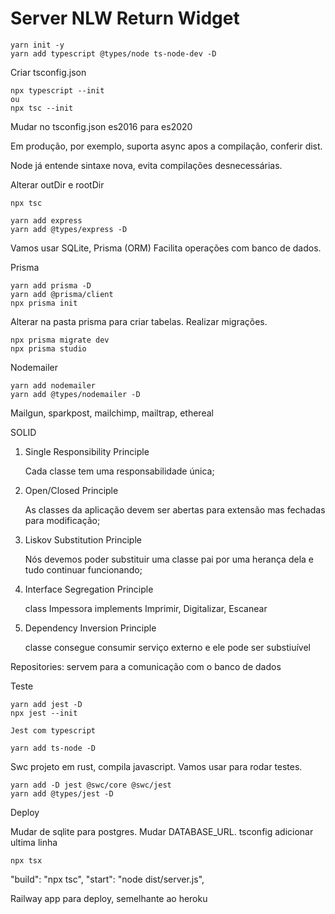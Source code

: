 # Server NLW Return Widget

```console
yarn init -y
yarn add typescript @types/node ts-node-dev -D
```

Criar tsconfig.json

```console
npx typescript --init
ou
npx tsc --init
```

Mudar no tsconfig.json
es2016 para es2020

Em produção, por exemplo, suporta async apos a compilação, conferir dist.

Node já entende sintaxe nova, evita compilações desnecessárias.

Alterar outDir e rootDir

```console
npx tsc
```

```console
yarn add express
yarn add @types/express -D
```

Vamos usar SQLite, Prisma (ORM) Facilita operações com banco de dados.

Prisma

```console
yarn add prisma -D
yarn add @prisma/client
npx prisma init
```

Alterar na pasta prisma para criar tabelas. Realizar migrações.

```console
npx prisma migrate dev
npx prisma studio
```

Nodemailer

```console
yarn add nodemailer
yarn add @types/nodemailer -D
```

Mailgun, sparkpost, mailchimp, mailtrap, ethereal

SOLID

1. Single Responsibility Principle

   Cada classe tem uma responsabilidade única;

2. Open/Closed Principle

   As classes da aplicação devem ser abertas para  extensão mas fechadas para modificação;

3. Liskov Substitution Principle

   Nós devemos poder substituir uma classe pai por uma herança dela e tudo continuar funcionando;

4. Interface Segregation Principle

   class Impessora implements Imprimir, Digitalizar, Escanear

5. Dependency Inversion Principle

   classe consegue consumir serviço externo e ele pode ser substiuível

Repositories: servem para a comunicação com o banco de dados

Teste

```console
yarn add jest -D
npx jest --init

Jest com typescript

yarn add ts-node -D
```

Swc projeto em rust, compila javascript. Vamos usar para rodar testes.

```console
yarn add -D jest @swc/core @swc/jest
yarn add @types/jest -D 
```

Deploy

Mudar de sqlite para postgres. Mudar DATABASE_URL. tsconfig adicionar ultima linha


```console
npx tsx
```

"build": "npx tsc",
"start": "node dist/server.js",

Railway app para deploy, semelhante ao heroku

```console

```


```console

```


```console

```


```console

```